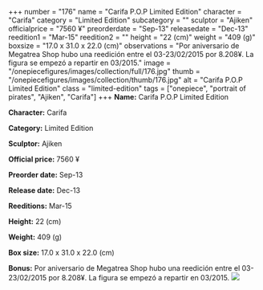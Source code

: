 +++
number = "176"
name = "Carifa P.O.P Limited Edition"
character = "Carifa"
category = "Limited Edition"
subcategory = ""
sculptor = "Ajiken"
officialprice = "7560 ¥"
preorderdate = "Sep-13"
releasedate = "Dec-13"
reedition1 = "Mar-15"
reedition2 = ""
height = "22 (cm)"
weight = "409 (g)"
boxsize = "17.0 x 31.0 x 22.0 (cm)"
observations = "Por aniversario de Megatrea Shop hubo una reedición entre el 03-23/02/2015 por 8.208¥. La figura se empezó a repartir en 03/2015."
image = "/onepiecefigures/images/collection/full/176.jpg"
thumb = "/onepiecefigures/images/collection/thumb/176.jpg"
alt = "Carifa P.O.P Limited Edition"
class = "limited-edition"
tags = ["onepiece", "portrait of pirates", "Ajiken", "Carifa"]
+++
**Name:** Carifa P.O.P Limited Edition

**Character:** Carifa

**Category:** Limited Edition 

**Sculptor:** Ajiken

**Official price:** 7560 ¥

**Preorder date:** Sep-13

**Release date:** Dec-13

**Reeditions:** Mar-15

**Height:** 22 (cm)

**Weight:** 409 (g)

**Box size:** 17.0 x 31.0 x 22.0 (cm)

**Bonus:** Por aniversario de Megatrea Shop hubo una reedición entre el 03-23/02/2015 por 8.208¥. La figura se empezó a repartir en 03/2015.
<img src="/onepiecefigures/images/collection/thumb/176.jpg">